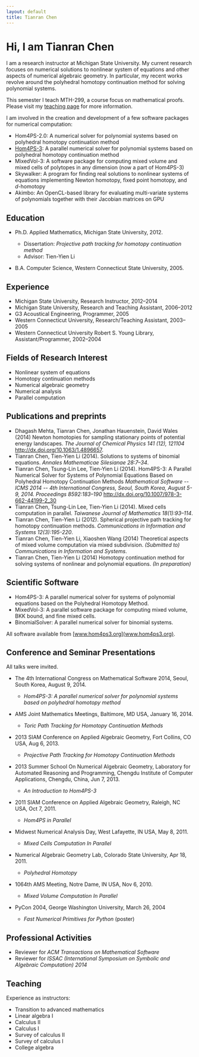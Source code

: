 ```yaml
---
layout: default
title: Tianran Chen
---
```



Hi, I am Tianran Chen
=====================

I am a research instructor at Michigan State University. 
My current research focuses on numerical solutions to nonlinear system of equations 
and other aspects of numerical algebraic geometry. 
In particular, my recent works revolve around the polyhedral homotopy continuation method for solving polynomial systems.

This semester I teach MTH-299, a course focus on mathematical proofs. 
Please visit my [teaching page](/teaching/) for more information.

I am involved in the creation and development of a few software packages for numerical computation:

* Hom4PS-2.0: A numerical solver for polynomial systems based on polyhedral homotopy continuation method
* [Hom4PS-3](http://www.hom4ps3.org): A parallel numerical solver for polynomial systems based on polyhedral homotopy continuation method
* MixedVol-3: A software package for computing mixed volume and mixed cells of polytopes in any dimension (now a part of Hom4PS-3)
* Skywalker: A program for finding real solutions to nonlinear systems of equations implementing Newton homotopy, fixed point homotopy, and _d_-homotopy
* Akimbo: An OpenCL-based library for evaluating multi-variate systems of polynomials together with their Jacobian matrices on GPU


Education
---------

-   Ph.D. Applied Mathematics, Michigan State University, 2012.
    -   Dissertation: *Projective path tracking for homotopy continuation method*
    -   Advisor: Tien-Yien Li

-   B.A. Computer Science, Western Connecticut State University, 2005.

Experience
----------

-   Michigan State University, Research Instructor, 2012–2014
-   Michigan State University, Research and Teaching Assistant, 2006–2012
-   G3 Acoustical Engineering, Programmer, 2005
-   Western Connecticut University, Research/Teaching Assistant, 2003–2005
-   Western Connecticut University Robert S. Young Library, Assistant/Programmer, 2002–2004

Fields of Research Interest
---------------------------

-   Nonlinear system of equations
-   Homotopy continuation methods
-   Numerical algebraic geometry
-   Numerical analysis
-   Parallel computation

Publications and preprints
--------------------------

-   Dhagash Mehta, Tianran Chen, Jonathan Hauenstein, David Wales (2014)
    Newton homotopies for sampling stationary points of potential energy landscapes. 
    *The Journal of Chemical Physics 141 (12), 121104*
    <http://dx.doi.org/10.1063/1.4896657>.
-   Tianran Chen, Tien-Yien Li (2014). 
    Solutions to systems of binomial equations. 
    *Annales Mathematicae Silesianae 28:7–34*.
-   Tianran Chen, Tsung-Lin Lee, Tien-Yien Li (2014). 
    Hom4PS-3: A Parallel Numerical Solver for Systems of Polynomial Equations Based on Polyhedral Homotopy Continuation Methods 
    *Mathematical Software -- ICMS 2014 -- 4th International Congress, Seoul, South Korea, August 5-9, 2014. Proceedings 8592:183–190*
    <http://dx.doi.org/10.1007/978-3-662-44199-2_30>
-   Tianran Chen, Tsung-Lin Lee, Tien-Yien Li (2014). 
    Mixed cells computation in parallel. 
    *Taiwanese Journal of Mathematics 18(1):93–114*.
-   Tianran Chen, Tien-Yien Li (2012). 
    Spherical projective path tracking for homotopy continuation methods.
    *Communications in Information and Systems 12(3):195-220*.
-   Tianran Chen, Tien-Yien Li, Xiaoshen Wang (2014) 
    Theoretical aspects of mixed volume computation via mixed subdivision. 
    *(Submitted to) Communications in Information and Systems*.
-   Tianran Chen, Tien-Yien Li (2014) 
    Homotopy continuation method for solving systems of nonlinear and polynomial equations.
    *(In preparation)*


Scientific Software
-------------------

-   Hom4PS-3: 
    A parallel numerical solver for systems of polynomial equations based on the Polyhedral Homotopy Method.
-   MixedVol-3: 
    A parallel software package for computing mixed volume, BKK bound, and fine mixed cells.
-   BinomialSolver: 
    A parallel numerical solver for binomial systems.

All software available from [www.hom4ps3.org](www.hom4ps3.org).


Conference and Seminar Presentations
------------------------------------

All talks were invited.

-   The 4th International Congress on Mathematical Software 2014, Seoul,
    South Korea, August 9, 2014.
    -   *Hom4PS-3: A parallel numerical solver for polynomial systems based on polyhedral homotopy method*

-   AMS Joint Mathematics Meetings, Baltimore, MD USA, January 16, 2014.
    -   *Toric Path Tracking for Homotopy Continuation Methods*

-   2013 SIAM Conference on Applied Algebraic Geometry, Fort Collins, CO
    USA, Aug 6, 2013.
    -   *Projective Path Tracking for Homotopy Continuation Methods*

-   2013 Summer School On Numerical Algebraic Geometry, Laboratory for
    Automated Reasoning and Programming, Chengdu Institute of Computer
    Applications, Chengdu, China, Jun 7, 2013.
    -   *An Introduction to Hom4PS-3*

-   2011 SIAM Conference on Applied Algebraic Geometry, Raleigh, NC USA,
    Oct 7, 2011.
    -   *Hom4PS in Parallel*

-   Midwest Numerical Analysis Day, West Lafayette, IN USA, May 8, 2011.
    -   *Mixed Cells Computation In Parallel*

-   Numerical Algebraic Geometry Lab, Colorado State University, Apr 18,
    2011.
    -   *Polyhedral Homotopy*

-   1064th AMS Meeting, Notre Dame, IN USA, Nov 6, 2010.
    -   *Mixed Volume Computation In Parallel*

-   PyCon 2004, George Washington University, March 26, 2004
    -   *Fast Numerical Primitives for Python* (poster)


Professional Activities
-----------------------

-   Reviewer for *ACM Transactions on Mathematical Software* 
-   Reviewer for *ISSAC (International Symposium on Symbolic and Algebraic Computation) 2014*

Teaching
--------

Experience as instructors:

-   Transition to advanced mathematics
-   Linear algebra I
-   Calculus II
-   Calculus I
-   Survey of calculus II
-   Survey of calculus I
-   College algebra

